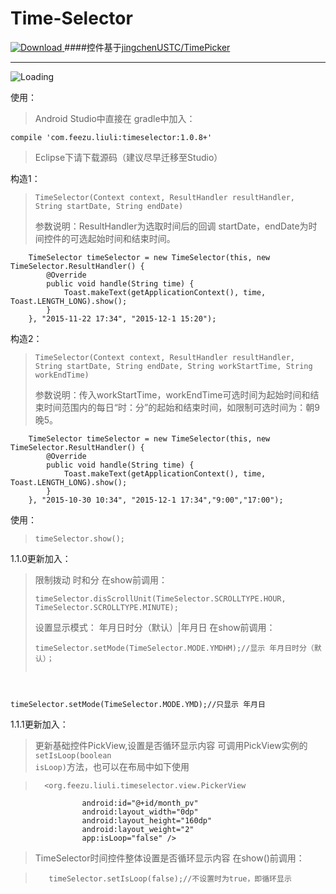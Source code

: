 # Time-Selector
[ ![Download](https://api.bintray.com/packages/liuli/maven/Time-Selector/images/download.svg) ](https://bintray.com/liuli/maven/Time-Selector/_latestVersion) 
####控件基于[jingchenUSTC/TimePicker](https://github.com/jingchenUSTC/TimePicker "感谢jingchenUSTC" )

---


![Loading](http://7xosuk.com1.z0.glb.clouddn.com/aaa.gif)




使用：
>Android Studio中直接在 gradle中加入：
<pre><code>compile 'com.feezu.liuli:timeselector:1.0.8+'</code></pre>
>Eclipse下请下载源码（建议尽早迁移至Studio）

构造1：
><pre><code>TimeSelector(Context context, ResultHandler resultHandler, String startDate, String endDate)</code></pre>
>参数说明：ResultHandler为选取时间后的回调 startDate，endDate为时间控件的可选起始时间和结束时间。

        TimeSelector timeSelector = new TimeSelector(this, new TimeSelector.ResultHandler() {
            @Override
            public void handle(String time) {
                Toast.makeText(getApplicationContext(), time, Toast.LENGTH_LONG).show();
            }
        }, "2015-11-22 17:34", "2015-12-1 15:20");


构造2：
><pre><code>TimeSelector(Context context, ResultHandler resultHandler, String startDate, String endDate, String workStartTime, String workEndTime)</code></pre>
>参数说明：传入workStartTime，workEndTime可选时间为起始时间和结束时间范围内的每日“时：分”的起始和结束时间，如限制可选时间为：朝9晚5。

		TimeSelector timeSelector = new TimeSelector(this, new TimeSelector.ResultHandler() {
            @Override
            public void handle(String time) {
                Toast.makeText(getApplicationContext(), time, Toast.LENGTH_LONG).show();
            }
        }, "2015-10-30 10:34", "2015-12-1 17:34","9:00","17:00");

使用：
><pre><code>timeSelector.show();</code></pre>


1.1.0更新加入：
>限制拨动 时和分
在show前调用：     
><pre><code>timeSelector.disScrollUnit(TimeSelector.SCROLLTYPE.HOUR, TimeSelector.SCROLLTYPE.MINUTE);</code></pre>
>设置显示模式： 年月日时分（默认）|年月日
在show前调用：
><pre><code>timeSelector.setMode(TimeSelector.MODE.YMDHM);//显示 年月日时分（默认）；
timeSelector.setMode(TimeSelector.MODE.YMD);//只显示 年月日
</code></pre>

1.1.1更新加入：
>更新基础控件PickView,设置是否循环显示内容
可调用PickView实例的<code>setIsLoop(boolean isLoop)</code>方法，也可以在布局中如下使用

>		<org.feezu.liuli.timeselector.view.PickerView
                    android:id="@+id/month_pv"
                    android:layout_width="0dp"
                    android:layout_height="160dp"
                    android:layout_weight="2"
                    app:isLoop="false" /> 
                
>TimeSelector时间控件整体设置是否循环显示内容
在show()前调用：
        
>        timeSelector.setIsLoop(false);//不设置时为true，即循环显示



